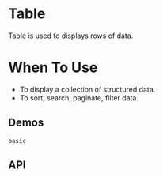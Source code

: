 # Table

Table is used to displays rows of data.

# When To Use

- To display a collection of structured data.
- To sort, search, paginate, filter data.

## Demos

```demo
basic
```

## API

